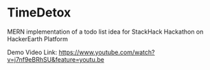 # TimeDetox
MERN implementation of a todo list idea for StackHack Hackathon on HackerEarth Platform

Demo Video Link: https://www.youtube.com/watch?v=j7nf9eBRhSU&feature=youtu.be

